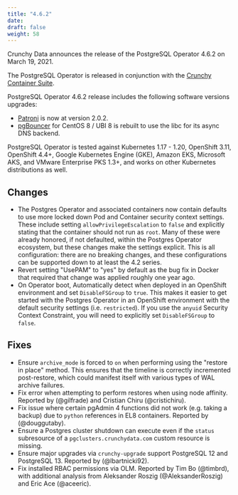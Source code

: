 ```yaml
---
title: "4.6.2"
date:
draft: false
weight: 58
---
```


Crunchy Data announces the release of the PostgreSQL Operator 4.6.2 on March 19, 2021.

The PostgreSQL Operator is released in conjunction with the [Crunchy Container Suite](https://github.com/CrunchyData/crunchy-containers/).

PostgreSQL Operator 4.6.2 release includes the following software versions upgrades:

- [Patroni](https://patroni.readthedocs.io/) is now at version 2.0.2.
- [pgBouncer](https://www.pgbouncer.org/) for CentOS 8 / UBI 8 is rebuilt to use the libc for its async DNS backend.

PostgreSQL Operator is tested against Kubernetes 1.17 - 1.20, OpenShift 3.11, OpenShift 4.4+, Google Kubernetes Engine (GKE), Amazon EKS, Microsoft AKS, and VMware Enterprise PKS 1.3+, and works on other Kubernetes distributions as well.

## Changes

- The Postgres Operator and associated containers now contain defaults to use more locked down Pod and Container security context settings. These include setting `allowPrivilegeEscalation` to `false`  and explicitly stating that the container should not run as `root`. Many of these were already honored, if not defaulted, within the Postgres Operator ecosystem, but these changes make the settings explicit. This is all configuration: there are no breaking changes, and these configurations can be supported down to at least the 4.2 series.
- Revert setting "UsePAM" to "yes" by default as the bug fix in Docker that required that change was applied roughly one year ago.
- On Operator boot, Automatically detect when deployed in an OpenShift environment and set `DisableFSGroup` to `true`. This makes it easier to get started with the Postgres Operator in an OpenShift environment with the default security settings (i.e. `restricted`). If you use the `anyuid` Security Context Constraint, you will need to explicitly set `DisableFSGroup` to `false`.

## Fixes

- Ensure `archive_mode` is forced to `on` when performing using the "restore in place" method. This ensures that the timeline is correctly incremented post-restore, which could manifest itself with various types of WAL archive failures.
- Fix error when attempting to perform restores when using node affinity. Reported by (@gilfrade) and Cristian Chiru (@cristichiru).
- Fix issue where certain pgAdmin 4 functions did not work (e.g. taking a backup) due to `python` references in EL8 containers. Reported by (@douggutaby).
- Ensure a Postgres cluster shutdown can execute even if the `status` subresource of a `pgclusters.crunchydata.com` custom resource is missing.
- Ensure major upgrades via `crunchy-upgrade` support PostgreSQL 12 and PostgreSQL 13. Reported by (@lbartnicki92).
- Fix installed RBAC permissions via OLM. Reported by Tim Bo (@timbrd), with additional analysis from Aleksander Roszig (@AleksanderRoszig) and Eric Ace (@aceeric).

